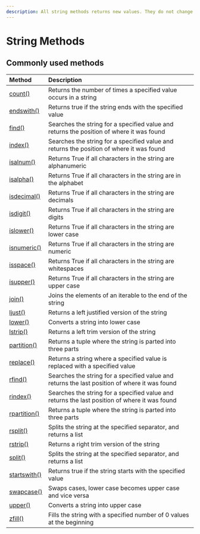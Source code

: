 ```yaml
---
description: All string methods returns new values. They do not change the original string.
---
```


# String Methods

## Commonly used methods

| Method | Description |
| :--- | :--- |
| [count\(\)](https://www.w3schools.com/python/ref_string_count.asp) | Returns the number of times a specified value occurs in a string |
| [endswith\(\)](https://www.w3schools.com/python/ref_string_endswith.asp) | Returns true if the string ends with the specified value |
| [find\(\)](https://www.w3schools.com/python/ref_string_find.asp) | Searches the string for a specified value and returns the position of where it was found |
| [index\(\)](https://www.w3schools.com/python/ref_string_index.asp) | Searches the string for a specified value and returns the position of where it was found |
| [isalnum\(\)](https://www.w3schools.com/python/ref_string_isalnum.asp) | Returns True if all characters in the string are alphanumeric |
| [isalpha\(\)](https://www.w3schools.com/python/ref_string_isalpha.asp) | Returns True if all characters in the string are in the alphabet |
| [isdecimal\(\)](https://www.w3schools.com/python/ref_string_isdecimal.asp) | Returns True if all characters in the string are decimals |
| [isdigit\(\)](https://www.w3schools.com/python/ref_string_isdigit.asp) | Returns True if all characters in the string are digits |
| [islower\(\)](https://www.w3schools.com/python/ref_string_islower.asp) | Returns True if all characters in the string are lower case |
| [isnumeric\(\)](https://www.w3schools.com/python/ref_string_isnumeric.asp) | Returns True if all characters in the string are numeric |
| [isspace\(\)](https://www.w3schools.com/python/ref_string_isspace.asp) | Returns True if all characters in the string are whitespaces |
| [isupper\(\)](https://www.w3schools.com/python/ref_string_isupper.asp) | Returns True if all characters in the string are upper case |
| [join\(\)](https://www.w3schools.com/python/ref_string_join.asp) | Joins the elements of an iterable to the end of the string |
| [ljust\(\)](https://www.w3schools.com/python/ref_string_ljust.asp) | Returns a left justified version of the string |
| [lower\(\)](https://www.w3schools.com/python/ref_string_lower.asp) | Converts a string into lower case |
| [lstrip\(\)](https://www.w3schools.com/python/ref_string_lstrip.asp) | Returns a left trim version of the string |
| [partition\(\)](https://www.w3schools.com/python/ref_string_partition.asp) | Returns a tuple where the string is parted into three parts |
| [replace\(\)](https://www.w3schools.com/python/ref_string_replace.asp) | Returns a string where a specified value is replaced with a specified value |
| [rfind\(\)](https://www.w3schools.com/python/ref_string_rfind.asp) | Searches the string for a specified value and returns the last position of where it was found |
| [rindex\(\)](https://www.w3schools.com/python/ref_string_rindex.asp) | Searches the string for a specified value and returns the last position of where it was found |
| [rpartition\(\)](https://www.w3schools.com/python/ref_string_rpartition.asp) | Returns a tuple where the string is parted into three parts |
| [rsplit\(\)](https://www.w3schools.com/python/ref_string_rsplit.asp) | Splits the string at the specified separator, and returns a list |
| [rstrip\(\)](https://www.w3schools.com/python/ref_string_rstrip.asp) | Returns a right trim version of the string |
| [split\(\)](https://www.w3schools.com/python/ref_string_split.asp) | Splits the string at the specified separator, and returns a list |
| [startswith\(\)](https://www.w3schools.com/python/ref_string_startswith.asp) | Returns true if the string starts with the specified value |
| [swapcase\(\)](https://www.w3schools.com/python/ref_string_swapcase.asp) | Swaps cases, lower case becomes upper case and vice versa |
| [upper\(\)](https://www.w3schools.com/python/ref_string_upper.asp) | Converts a string into upper case |
| [zfill\(\)](https://www.w3schools.com/python/ref_string_zfill.asp) | Fills the string with a specified number of 0 values at the beginning |

